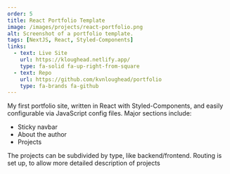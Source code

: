 ```yaml
---
order: 5
title: React Portfolio Template
image: /images/projects/react-portfolio.png
alt: Screenshot of a portfolio template.
tags: [NextJS, React, Styled-Components]
links:
  - text: Live Site
    url: https://kloughead.netlify.app/
    type: fa-solid fa-up-right-from-square
  - text: Repo
    url: https://github.com/kvnloughead/portfolio
    type: fa-brands fa-github
---
```


My first portfolio site, written in React with Styled-Components, and easily configurable via JavaScript config files. Major sections include:

- Sticky navbar
- About the author
- Projects

The projects can be subdivided by type, like backend/frontend. Routing is set up, to allow more detailed description of projects
